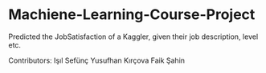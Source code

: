 # Machiene-Learning-Course-Project
Predicted the JobSatisfaction of a Kaggler, given their job description, level etc.

Contributors:
Işıl Sefünç
Yusufhan Kırçova
Faik Şahin
